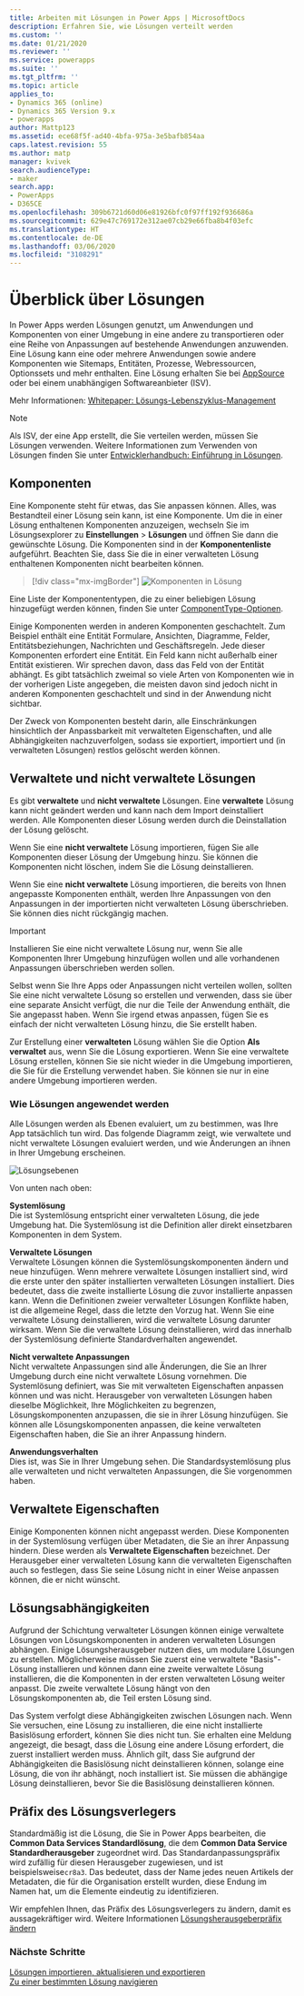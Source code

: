 ```yaml
---
title: Arbeiten mit Lösungen in Power Apps | MicrosoftDocs
description: Erfahren Sie, wie Lösungen verteilt werden
ms.custom: ''
ms.date: 01/21/2020
ms.reviewer: ''
ms.service: powerapps
ms.suite: ''
ms.tgt_pltfrm: ''
ms.topic: article
applies_to:
- Dynamics 365 (online)
- Dynamics 365 Version 9.x
- powerapps
author: Mattp123
ms.assetid: ece68f5f-ad40-4bfa-975a-3e5bafb854aa
caps.latest.revision: 55
ms.author: matp
manager: kvivek
search.audienceType:
- maker
search.app:
- PowerApps
- D365CE
ms.openlocfilehash: 309b6721d60d06e81926bfc0f97ff192f936686a
ms.sourcegitcommit: 629e47c769172e312ae07cb29e66fba8b4f03efc
ms.translationtype: HT
ms.contentlocale: de-DE
ms.lasthandoff: 03/06/2020
ms.locfileid: "3108291"
---
```

# <a name="solutions-overview"></a>Überblick über Lösungen  

  In Power Apps werden Lösungen genutzt, um Anwendungen und Komponenten von einer Umgebung in eine andere zu transportieren oder eine Reihe von Anpassungen auf bestehende Anwendungen anzuwenden. Eine Lösung kann eine oder mehrere Anwendungen sowie andere Komponenten wie Sitemaps, Entitäten, Prozesse, Webressourcen, Optionssets und mehr enthalten.  Eine Lösung erhalten Sie bei [AppSource](https://appsource.microsoft.com/) oder bei einem unabhängigen Softwareanbieter (ISV).
  
Mehr Informationen: [Whitepaper: Lösungs-Lebenszyklus-Management](https://www.microsoft.com/download/details.aspx?id=57777)  
  
> [!NOTE]
>  Als ISV, der eine App erstellt, die Sie verteilen werden, müssen Sie Lösungen verwenden. Weitere Informationen zum Verwenden von Lösungen finden Sie unter [Entwicklerhandbuch: Einführung in Lösungen](/powerapps/developer/common-data-service/introduction-solutions).  
  

<a name="BKMK_SolutionComponents"></a>   
## <a name="components"></a>Komponenten  
 Eine Komponente steht für etwas, das Sie anpassen können. Alles, was Bestandteil einer Lösung sein kann, ist eine Komponente. Um die in einer Lösung enthaltenen Komponenten anzuzeigen, wechseln Sie im Lösungsexplorer zu **Einstellungen** > **Lösungen** und öffnen Sie dann die gewünschte Lösung. Die Komponenten sind in der **Komponentenliste** aufgeführt. Beachten Sie, dass Sie die in einer verwalteten Lösung enthaltenen Komponenten nicht bearbeiten können. 

> [!div class="mx-imgBorder"] 
> ![Komponenten in Lösung](media/components-in-solution.png "Komponenten in Lösung") 

Eine Liste der Komponententypen, die zu einer beliebigen Lösung hinzugefügt werden können, finden Sie unter [ComponentType-Optionen](../../developer/common-data-service/reference/entities/solutioncomponent.md#componenttype-options).

<!-- The following is a list of components that you can view in a solution:  
  
-   AI Model

-   Application Ribbon  
  
-   Article Template  
  
-   Business Rule  

-   Canvas App 
  
-   Chart  
  
-   Connection Role  
  
-   Contract Template  

-   Custom Connector
 
-   Custom Control
  
-   Dashboard  
  
-   Email Template  
  
-   Entity  
  
-   Entity Relationship  

-   Environment variable
  
-   Field  
  
-   Field Security Profile  

-   Flow
  
-   Form  
  
-   Mail Merge Template  
  
-   Message  

-   Model-driven app
  
-   Option Set  
  
-   Plug-in Assembly  
  
-   Process  

-   Report  

-   Sdk Message Processing Step  
  
-   Security Role  
  
-   Service Endpoint  
  
-   Site Map  

-   Virtual Entity Data Provider

-   Virtual Entity Data Source
  
-   Web Resource  -->
  
 Einige Komponenten werden in anderen Komponenten geschachtelt. Zum Beispiel enthält eine Entität Formulare, Ansichten, Diagramme, Felder, Entitätsbeziehungen, Nachrichten und Geschäftsregeln. Jede dieser Komponenten erfordert eine Entität. Ein Feld kann nicht außerhalb einer Entität existieren. Wir sprechen davon, dass das Feld von der Entität abhängt. Es gibt tatsächlich zweimal so viele Arten von Komponenten wie in der vorherigen Liste angegeben, die meisten davon sind jedoch nicht in anderen Komponenten geschachtelt und sind in der Anwendung nicht sichtbar.  
  
 Der Zweck von Komponenten besteht darin, alle Einschränkungen hinsichtlich der Anpassbarkeit mit verwalteten Eigenschaften, und alle Abhängigkeiten nachzuverfolgen, sodass sie exportiert, importiert und (in verwalteten Lösungen) restlos gelöscht werden können.  
  
<a name="BKMK_ManagedAndUnmanagedSolutions"></a>   
## <a name="managed-and-unmanaged-solutions"></a>Verwaltete und nicht verwaltete Lösungen  
 Es gibt **verwaltete** und **nicht verwaltete** Lösungen. Eine **verwaltete** Lösung kann nicht geändert werden und kann nach dem Import deinstalliert werden. Alle Komponenten dieser Lösung werden durch die Deinstallation der Lösung gelöscht.  
  
 Wenn Sie eine **nicht verwaltete** Lösung importieren, fügen Sie alle Komponenten dieser Lösung der Umgebung hinzu. Sie können die Komponenten nicht löschen, indem Sie die Lösung deinstallieren.  
  
 Wenn Sie eine **nicht verwaltete** Lösung importieren, die bereits von Ihnen angepasste Komponenten enthält, werden Ihre Anpassungen von den Anpassungen in der importierten nicht verwalteten Lösung überschrieben. Sie können dies nicht rückgängig machen.  
  
> [!IMPORTANT]
>  Installieren Sie eine nicht verwaltete Lösung nur, wenn Sie alle Komponenten Ihrer Umgebung hinzufügen wollen und alle vorhandenen Anpassungen überschrieben werden sollen.  
  
 Selbst wenn Sie Ihre Apps oder Anpassungen nicht verteilen wollen, sollten Sie eine nicht verwaltete Lösung so erstellen und verwenden, dass sie über eine separate Ansicht verfügt, die nur die Teile der Anwendung enthält, die Sie angepasst haben. Wenn Sie irgend etwas anpassen, fügen Sie es einfach der nicht verwalteten Lösung hinzu, die Sie erstellt haben.  
  
 Zur Erstellung einer **verwalteten** Lösung wählen Sie die Option **Als verwaltet** aus, wenn Sie die Lösung exportieren. Wenn Sie eine verwaltete Lösung erstellen, können Sie sie nicht wieder in die Umgebung importieren, die Sie für die Erstellung verwendet haben. Sie können sie nur in eine andere Umgebung importieren werden.  
  
<a name="BKMK_HowSolutionsAreApplied"></a>   
### <a name="how-solutions-are-applied"></a>Wie Lösungen angewendet werden  
 Alle Lösungen werden als Ebenen evaluiert, um zu bestimmen, was Ihre App tatsächlich tun wird. Das folgende Diagramm zeigt, wie verwaltete und nicht verwaltete Lösungen evaluiert werden, und wie Änderungen an ihnen in Ihrer Umgebung erscheinen.  
  
 ![Lösungsebenen](media/solution-layering.png "Lösungsebenen")  
  
 Von unten nach oben:  
  
 **Systemlösung**  
 Die ist Systemlösung entspricht einer verwalteten Lösung, die jede Umgebung hat. Die Systemlösung ist die Definition aller direkt einsetzbaren Komponenten in dem System.  
  
 **Verwaltete Lösungen**  
 Verwaltete Lösungen können die Systemlösungskomponenten ändern und neue hinzufügen. Wenn mehrere verwaltete Lösungen installiert sind, wird die erste unter den später installierten verwalteten Lösungen installiert. Dies bedeutet, dass die zweite installierte Lösung die zuvor installierte anpassen kann. Wenn die Definitionen zweier verwalteter Lösungen Konflikte haben, ist die allgemeine Regel, dass die letzte den Vorzug hat. Wenn Sie eine verwaltete Lösung deinstallieren, wird die verwaltete Lösung darunter wirksam. Wenn Sie die verwaltete Lösung deinstallieren, wird das innerhalb der Systemlösung definierte Standardverhalten angewendet.  
  
 **Nicht verwaltete Anpassungen**  
 Nicht verwaltete Anpassungen sind alle Änderungen, die Sie an Ihrer Umgebung durch eine nicht verwaltete Lösung vornehmen. Die Systemlösung definiert, was Sie mit verwalteten Eigenschaften anpassen können und was nicht. Herausgeber von verwalteten Lösungen haben dieselbe Möglichkeit, Ihre Möglichkeiten zu begrenzen, Lösungskomponenten anzupassen, die sie in ihrer Lösung hinzufügen. Sie können alle Lösungskomponenten anpassen, die keine verwalteten Eigenschaften haben, die Sie an ihrer Anpassung hindern.  
  
 **Anwendungsverhalten**  
 Dies ist, was Sie in Ihrer Umgebung sehen. Die Standardsystemlösung plus alle verwalteten und nicht verwalteten Anpassungen, die Sie vorgenommen haben.  
  
<a name="BKMK_ManagedProperties"></a>   
## <a name="managed-properties"></a>Verwaltete Eigenschaften  
 Einige Komponenten können nicht angepasst werden. Diese Komponenten in der Systemlösung verfügen über Metadaten, die Sie an ihrer Anpassung hindern. Diese werden als **Verwaltete Eigenschaften** bezeichnet. Der Herausgeber einer verwalteten Lösung kann die verwalteten Eigenschaften auch so festlegen, dass Sie seine Lösung nicht in einer Weise anpassen können, die er nicht wünscht.  
  
<a name="BKMK_Dependencies"></a>   
## <a name="solution-dependencies"></a>Lösungsabhängigkeiten  
 Aufgrund der Schichtung verwalteter Lösungen können einige verwaltete Lösungen von Lösungskomponenten in anderen verwalteten Lösungen abhängen. Einige Lösungsherausgeber nutzen dies, um modulare Lösungen zu erstellen. Möglicherweise müssen Sie zuerst eine verwaltete "Basis"-Lösung installieren und können dann eine zweite verwaltete Lösung installieren, die die Komponenten in der ersten verwalteten Lösung weiter anpasst. Die zweite verwaltete Lösung hängt von den Lösungskomponenten ab, die Teil ersten Lösung sind.  
  
 Das System verfolgt diese Abhängigkeiten zwischen Lösungen nach. Wenn Sie versuchen, eine Lösung zu installieren, die eine nicht installierte Basislösung erfordert, können Sie dies nicht tun. Sie erhalten eine Meldung angezeigt, die besagt, dass die Lösung eine andere Lösung erfordert, die zuerst installiert werden muss. Ähnlich gilt, dass Sie aufgrund der Abhängigkeiten die Basislösung nicht deinstallieren können, solange eine Lösung, die von ihr abhängt, noch installiert ist. Sie müssen die abhängige Lösung deinstallieren, bevor Sie die Basislösung deinstallieren können.  
 
## <a name="solution-publisher-prefix"></a>Präfix des Lösungsverlegers 

Standardmäßig ist die Lösung, die Sie in Power Apps bearbeiten, die **Common Data Services Standardlösung**, die dem **Common Data Service Standardherausgeber** zugeordnet wird. Das Standardanpassungspräfix wird zufällig für diesen Herausgeber zugewiesen, und ist beispielsweise`cr8a3`. Das bedeutet, dass der Name jedes neuen Artikels der Metadaten, die für die Organisation erstellt wurden, diese Endung im Namen hat, um die Elemente eindeutig zu identifizieren. 

Wir empfehlen Ihnen, das Präfix des Lösungsverlegers zu ändern, damit es aussagekräftiger wird. Weitere Informationen [Lösungsherausgeberpräfix ändern](change-solution-publisher-prefix.md)
  
### <a name="next-steps"></a>Nächste Schritte  
[Lösungen importieren, aktualisieren und exportieren](import-update-export-solutions.md) <br/>
[Zu einer bestimmten Lösung navigieren](navigate-specific-solution.md)
 
